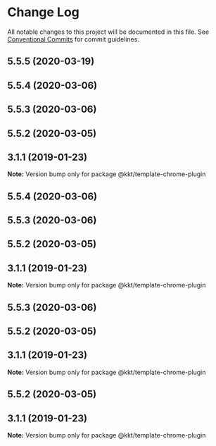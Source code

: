 # Change Log

All notable changes to this project will be documented in this file.
See [Conventional Commits](https://conventionalcommits.org) for commit guidelines.

## 5.5.5 (2020-03-19)



## 5.5.4 (2020-03-06)



## 5.5.3 (2020-03-06)



## 5.5.2 (2020-03-05)



## 3.1.1 (2019-01-23)

**Note:** Version bump only for package @kkt/template-chrome-plugin





## 5.5.4 (2020-03-06)



## 5.5.3 (2020-03-06)



## 5.5.2 (2020-03-05)



## 3.1.1 (2019-01-23)

**Note:** Version bump only for package @kkt/template-chrome-plugin





## 5.5.3 (2020-03-06)



## 5.5.2 (2020-03-05)



## 3.1.1 (2019-01-23)

**Note:** Version bump only for package @kkt/template-chrome-plugin





## 5.5.2 (2020-03-05)



## 3.1.1 (2019-01-23)

**Note:** Version bump only for package @kkt/template-chrome-plugin
